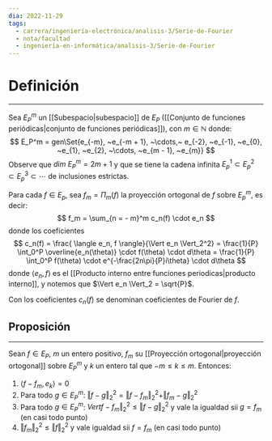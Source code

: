 ```yaml
---
dia: 2022-11-29
tags:
  - carrera/ingeniería-electrónica/analisis-3/Serie-de-Fourier
  - nota/facultad
  - ingeniería-en-informática/analisis-3/Serie-de-Fourier
---
```

# Definición
---
Sea $E_P^m$ un [[Subespacio|subespacio]] de $E_P$ ([[Conjunto de funciones periódicas|conjunto de funciones periódicas]]), con $m \in \mathbb{N}$ donde: $$ E_P^m = gen\Set{e_{-m}, ~e_{-m + 1}, ~\cdots,~ e_{-2}, ~e_{-1}, ~e_{0}, ~e_{1}, ~e_{2}, ~\cdots, ~e_{m - 1}, ~e_{m}} $$
Observe que $dim~E_P^m = 2m + 1$ y que se tiene la cadena infinita $E_p^1 \subset E_p^2 \subset E_p^3 \subset \cdots$ de inclusiones estrictas.

Para cada $f \in E_p$, sea $f_m = \Pi_m(f)$ la proyección ortogonal de $f$ sobre $E_p^m$, es decir: $$ f_m = \sum_{n = - m}^m c_n(f) \cdot e_n $$ donde los coeficientes $$ c_n(f) = \frac{ \langle e_n, f \rangle}{\Vert e_n \Vert_2^2} = \frac{1}{P} \int_0^P \overline{e_n(\theta)} \cdot f(\theta) \cdot d\theta = \frac{1}{P} \int_0^P f(\theta) \cdot e^{-\frac{2n\pi}{P}i\theta} \cdot d\theta $$ donde $\langle e_n, f \rangle$ es el [[Producto interno entre funciones periodicas|producto interno]], y notemos que $\Vert e_n \Vert_2 = \sqrt{P}$.

Con los coeficientes $c_n(f)$ se denominan coeficientes de Fourier de $f$.

## Proposición
---
Sean $f \in E_P$, $m$ un entero positivo, $f_m$ su [[Proyección ortogonal|proyección ortogonal]] sobre $E_P^m$ y $k$ un entero tal que $-m \le k \le m$. Entonces:

1) $\langle f - f_m, e_k \rangle = 0$
2) Para todo $g \in E_P^m$: $\Vert f - g \Vert_2^2 = \Vert f - f_m \Vert_2^2 + \Vert f_m - g \Vert_2^2$
3) Para todo $g \in E_P^m$: $Vert f - f_m \Vert_2^2 \le \Vert f - g \Vert_2^2$ y vale la igualdad sii $g = f_m$ (en casi todo punto)
4) $\Vert f_m \Vert_2^2 \le \Vert f \Vert_2^2$ y vale igualdad sii $f = f_m$ (en casi todo punto)